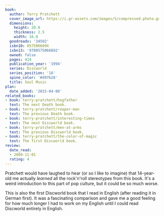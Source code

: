 ```yaml
---
book:
  author: Terry Pratchett
  cover_image_url: https://i.gr-assets.com/images/S/compressed.photo.goodreads.com/books/1168566175l/34502.jpg
  dimensions:
    height: 20.0
    thickness: 2.5
    width: 16.0
  goodreads: '34502'
  isbn10: 057506689X
  isbn13: '9780575066892'
  owned: false
  pages: 424
  publication_year: '1994'
  series: Discworld
  series_position: '16'
  spine_color: '#d97b28'
  title: Soul Music
plan:
  date_added: '2015-04-08'
related_books:
- book: terry-pratchett/hogfather
  text: The next Death book.
- book: terry-pratchett/reaper-man
  text: The previous Death book.
- book: terry-pratchett/interesting-times
  text: The next Discworld book.
- book: terry-pratchett/men-at-arms
  text: The previous Discworld book.
- book: terry-pratchett/the-color-of-magic
  text: The first Discworld book.
review:
  date_read:
  - 2009-11-01
  rating: 4
---
```


Pratchett would have laughed to hear (or so I like to imagine) that 14-year-old me actually *learned* all the
rock'n'roll stereotypes from this book. It's a weird introduction to this part of pop culture, but it could be so much
worse.

This is also the first Discworld book that I read in English (after reading it in German first). It was a fascinating
comparison and gave me a good feeling for how much longer I had to work on my English until I could read Discworld
entirely in English.

